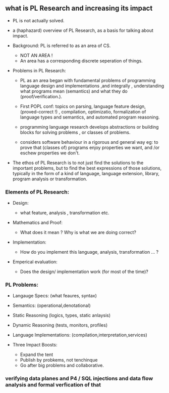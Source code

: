 ## what is PL Research and increasing its impact

- PL is not actually solved.
- a (haphazard) overview of PL Research, as a basis for talking about impact.
- Background: PL is referred to as an area of CS.
  - NOT AN AREA !
  - An area has a corresponding discrete seperation of things.

- Problems in PL Research:
  - PL as an area began with fundamental problems of programming language design and implementations ,and integrally , understanding what programs mean (semantics) and what they do (proof/verification.).
  
  - First POPL conf: topics on parsing, language feature design, (proved-correct !) , compilation, optimizatio, formalization of language types and semantics, and automated program reasoning.
  
  - programming language research develops abstractions or building blocks for solving problems , or classes of problems.
  - considers software behaviour in a rigorous and general way eg: to prove that (classes of) programs enjoy properties we want, and /or eschew properties we don't.
  
  
- The ethos of PL Research is to not just find the solutions to the important problems, but to find the best expressions of those solutions, typically in the form of a kind of language, language extension, library, program analysis or transformation.


### Elements of PL Research:

- Design:
  - what feature, analysis , transformation etc.
  
- Mathematics and Proof:
  - What does it mean ? Why is what we are doing correct?
  
- Implementation:
  - How do you implement this language, analysis, transformation ... ?
  
- Emperical evaluation:
  - Does the design/ implementation work (for most of the time)?
  

### PL Problems:

- Langauge Specs: (what feaures, syntax)
- Semantics: (operational,denotational)
- Static Reasoning (logics, types, static anlaysis)
- Dynamic Reasoning (tests, monitors, profiles)
- Language Implementations: (compilation,interpretation,services)

- Three Impact Boosts:
  - Expand the tent
  - Publish by probkems, not tenchinque
  - Go after big problems and collaborative.
  
### verifying data planes and P4 / SQL injections and data flow analysis and formal verfication of that
